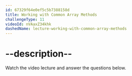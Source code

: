 ```yaml
---
id: 67329f64e0ef5c5b7388158d
title: Working with Common Array Methods
challengeType: 11
videoId: nVAaxZ34khk
dashedName: lecture-working-with-common-array-methods
---
```


# --description--

Watch the video lecture and answer the questions below.



